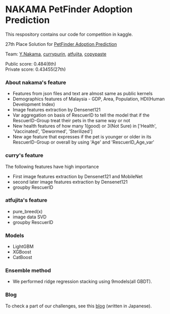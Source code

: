 # NAKAMA PetFinder Adoption Prediction


This respository contains our code for competition in kaggle.

27th Place Solution for [PetFinder Adoption Prediction](https://www.kaggle.com/c/petfinder-adoption-prediction "PetFinder Adoption Prediction")

Team: [Y.Nakama](https://www.kaggle.com/yasufuminakama "Y.Nakama"),   [currypurin](https://www.kaggle.com/currypurin "currypurin"),   [atfujita](https://www.kaggle.com/atsunorifujita "atfujita"),   [copypaste](https://www.kaggle.com/copypaste0122 "copypaste")

Public score: 0.484(6th)    
Private score: 0.43455(27th)


### About nakama's feature
* Features from json files and text are almost same as public kernels
* Demographics features of Malaysia - GDP, Area, Population, HDI(Human Development Index)
* Image features extraction by Densenet121
* Var aggregation on basis of RescuerID to tell the model that if the RescuerID-Group treat their pets in the same way or not
* New health features of how many 1(good) or 3(Not Sure) in ['Health', 'Vaccinated', 'Dewormed', 'Sterilized']
* New age feature that expresses if the pet is younger or older in its RescuerID-Group or overall by using 'Age' and 'RescuerID_Age_var'


### curry's feature
The following features have high importance
* First image features extraction by Densenet121 and MobileNet
* second later image features extraction by Densenet121
* groupby RescuerID


### atfujita's feature
* pure_breed(x)
* image data SVD
* groupby RescuerID


### Models
* LightGBM
* XGBoost
* CatBoost


### Ensemble method
* We performed ridge regression stacking using 9models(all GBDT).


### Blog
To check a part of our challenges, see this [blog](https://nmaviv.hatenablog.com/entry/2019/04/10/233211) (written in Japanese).
